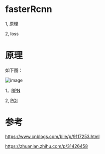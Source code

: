 # fasterRcnn

1, 原理

2, loss


# 原理

如下图：

![image](https://user-images.githubusercontent.com/37278270/131210888-584660f2-5b87-44df-b775-1fbb4ad6f991.png)

1，[RPN](./two.md)

2, [POI](blog/ObjectDetection/rcnn/FastRcnn/two.md)



# 参考
https://www.cnblogs.com/bile/p/9117253.html

https://zhuanlan.zhihu.com/p/31426458



